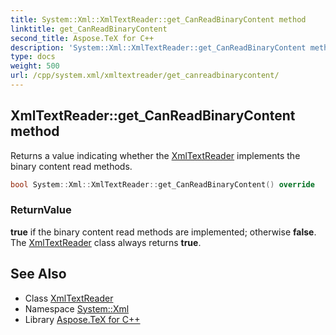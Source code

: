 ```yaml
---
title: System::Xml::XmlTextReader::get_CanReadBinaryContent method
linktitle: get_CanReadBinaryContent
second_title: Aspose.TeX for C++
description: 'System::Xml::XmlTextReader::get_CanReadBinaryContent method. Returns a value indicating whether the XmlTextReader implements the binary content read methods in C++.'
type: docs
weight: 500
url: /cpp/system.xml/xmltextreader/get_canreadbinarycontent/
---
```

## XmlTextReader::get_CanReadBinaryContent method


Returns a value indicating whether the [XmlTextReader](../) implements the binary content read methods.

```cpp
bool System::Xml::XmlTextReader::get_CanReadBinaryContent() override
```


### ReturnValue

**true** if the binary content read methods are implemented; otherwise **false**. The [XmlTextReader](../) class always returns **true**.

## See Also

* Class [XmlTextReader](../)
* Namespace [System::Xml](../../)
* Library [Aspose.TeX for C++](../../../)
